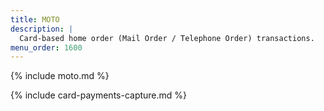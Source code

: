 ```yaml
---
title: MOTO
description: |
  Card-based home order (Mail Order / Telephone Order) transactions.
menu_order: 1600
---
```


{% include moto.md %}

{% include card-payments-capture.md %}

